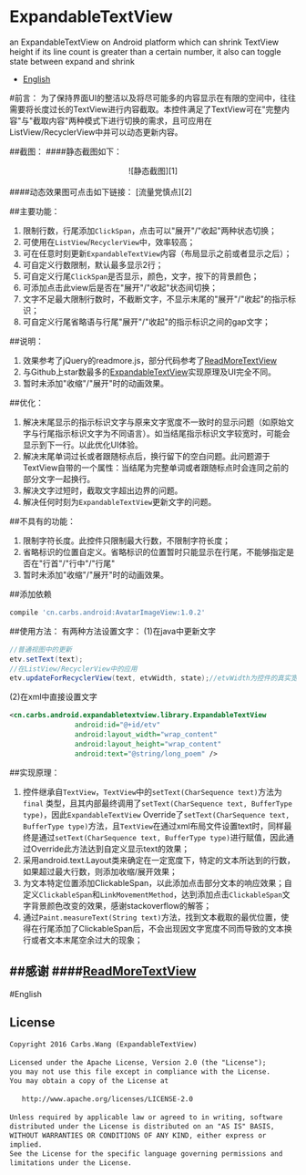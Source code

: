 # ExpandableTextView
an ExpandableTextView on Android platform which can shrink TextView height if its line count is greater than a certain number, it also can toggle state between expand and shrink 

* [English](#english)

#前言：
为了保持界面UI的整洁以及将尽可能多的内容显示在有限的空间中，往往需要将长度过长的TextView进行内容截取。本控件满足了TextView可在"完整内容"与"截取内容"两种模式下进行切换的需求，且可应用在ListView/RecyclerView中并可以动态更新内容。

##截图：
####静态截图如下：
<center>
![静态截图][1]
</center>
<br>
####动态效果图可点击如下链接：
[流量党慎点][2]


##主要功能：
1. 限制行数，行尾添加`ClickSpan`，点击可以"展开"/"收起"两种状态切换；
2. 可使用在`ListView`/`RecyclerView`中，效率较高；
3. 可在任意时刻更新`ExpandableTextView`内容（布局显示之前或者显示之后）；
4. 可自定义行数限制，默认最多显示2行；
5. 可自定义行尾`ClickSpan`是否显示，颜色，文字，按下的背景颜色；
6. 可添加点击此view后是否在"展开"/"收起"状态间切换；
7. 文字不足最大限制行数时，不截断文字，不显示末尾的"展开"/"收起"的指示标识；
8. 可自定义行尾省略语与行尾"展开"/"收起"的指示标识之间的gap文字；

##说明：
1. 效果参考了jQuery的readmore.js，部分代码参考了[ReadMoreTextView][3]
2. 与Github上star数最多的[ExpandableTextView][4]实现原理及UI完全不同。
3. 暂时未添加"收缩"/"展开"时的动画效果。

##优化：
1. 解决末尾显示的指示标识文字与原来文字宽度不一致时的显示问题（如原始文字与行尾指示标识文字为不同语言）。如当结尾指示标识文字较宽时，可能会显示到下一行。以此优化UI体验。
2. 解决末尾单词过长或者跟随标点后，换行留下的空白问题。此问题源于TextView自带的一个属性：当结尾为完整单词或者跟随标点时会连同之前的部分文字一起换行。
3. 解决文字过短时，截取文字超出边界的问题。
4. 解决任何时刻为`ExpandableTextView`更新文字的问题。

##不具有的功能：
1. 限制字符长度。此控件只限制最大行数，不限制字符长度；
2. 省略标识的位置自定义。省略标识的位置暂时只能显示在行尾，不能够指定是否在"行首"/"行中"/"行尾"
3. 暂时未添加"收缩"/"展开"时的动画效果。

##添加依赖
```groovy
compile 'cn.carbs.android:AvatarImageView:1.0.2'
```

##使用方法：
有两种方法设置文字：
(1)在java中更新文字
```java
//普通视图中的更新
etv.setText(text);
//在ListView/RecyclerView中的应用
etv.updateForRecyclerView(text, etvWidth, state);//etvWidth为控件的真实宽度，state是控件所处的状态，“收缩”/“伸展”状态
```
(2)在xml中直接设置文字
```xml
<cn.carbs.android.expandabletextview.library.ExpandableTextView
                android:id="@+id/etv"
                android:layout_width="wrap_content"
                android:layout_height="wrap_content"
                android:text="@string/long_poem" />
```

##实现原理：
1. 控件继承自`TextView`，`TextView`中的`setText(CharSequence text)`方法为 `final` 类型，且其内部最终调用了`setText(CharSequence text, BufferType type)`，因此`ExpandableTextView` Override了`setText(CharSequence text, BufferType type)`方法，且`TextView`在通过xml布局文件设置text时，同样最终是通过`setText(CharSequence text, BufferType type)`进行赋值，因此通过Override此方法达到自定义显示text的效果；
2. 采用android.text.Layout类来确定在一定宽度下，特定的文本所达到的行数，如果超过最大行数，则添加收缩/展开效果；
3. 为文本特定位置添加ClickableSpan，以此添加点击部分文本的响应效果；自定义`ClickableSpan`和`LinkMovementMethod`，达到添加点击`ClickableSpan`文字背景颜色改变的效果，感谢stackoverflow的解答；
4. 通过`Paint.measureText(String text)`方法，找到文本截取的最优位置，使得在行尾添加了ClickableSpan后，不会出现因文字宽度不同而导致的文本换行或者文本末尾空余过大的现象；


##感谢
####[ReadMoreTextView][3]
---------------------
#English


## License

    Copyright 2016 Carbs.Wang (ExpandableTextView)

    Licensed under the Apache License, Version 2.0 (the "License");
    you may not use this file except in compliance with the License.
    You may obtain a copy of the License at

       http://www.apache.org/licenses/LICENSE-2.0

    Unless required by applicable law or agreed to in writing, software
    distributed under the License is distributed on an "AS IS" BASIS,
    WITHOUT WARRANTIES OR CONDITIONS OF ANY KIND, either express or implied.
    See the License for the specific language governing permissions and
    limitations under the License.



[1]: https://github.com/Carbs0126/Screenshot/blob/master/expandabletextview.jpg
[2]: https://github.com/Carbs0126/Screenshot/blob/master/expandabletextview.gif
[3]: https://github.com/borjabravo10/ReadMoreTextView
[4]: https://github.com/Manabu-GT/ExpandableTextView
